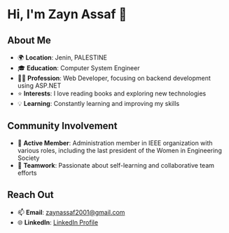# Hi, I'm Zayn Assaf 👋

## About Me
- 🌍 **Location**: Jenin, PALESTINE
- 🎓 **Education**: Computer System Engineer
- 👨‍💻 **Profession**: Web Developer, focusing on backend development using ASP.NET
- ⭐ **Interests**: I love reading books and exploring new technologies
- 💡 **Learning**: Constantly learning and improving my skills

## Community Involvement
- 💪 **Active Member**: Administration member in IEEE organization with various roles, including the last president of the Women in Engineering Society
- 🤝 **Teamwork**: Passionate about self-learning and collaborative team efforts

## Reach Out
- 📫 **Email**: [zaynassaf2001@gmail.com](mailto:zaynassaf2001@gmail.com)
- 🌐 **LinkedIn**: [LinkedIn Profile](https://www.linkedin.com)
